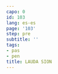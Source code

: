 ```yaml
---
capo: 0
id: 103
lang: es-es
page: '103'
step: pre
subtitle: ''
tags:
- pas
- pen
title: LAUDA SION
---
```

